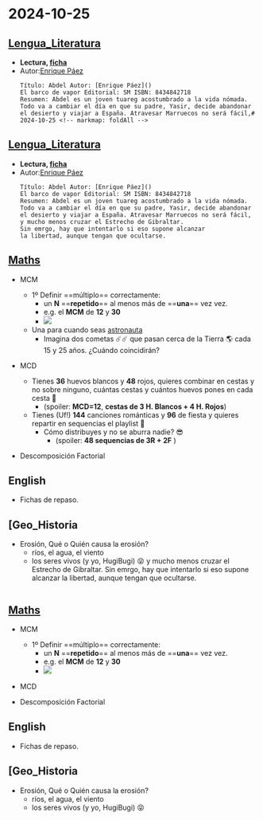 # 2024-10-25 <!-- markmap: foldAll -->

## [Lengua_Literatura](http://my-andrea.github.io/school_subjects/Lengua_Literatura/2024/October/week_04/2024-10-25/2024-10-25.html)
 - **Lectura, [ficha](http://my-andrea.github.io/school_subjects/Lengua_Literatura/2024/October/week_04/2024-10-25/abdel_ficha.jpg)** 
 - Autor:[Enrique Páez](https://es.wikipedia.org/wiki/Enrique_P%C3%A1ez)
   ```src
   Título: Abdel Autor: [Enrique Páez]()
   El barco de vapor Editorial: SM ISBN: 8434842718
   Resumen: Abdel es un joven tuareg acostumbrado a la vida nómada.
   Todo va a cambiar el día en que su padre, Yasir, decide abandonar
   el desierto y viajar a España. Atravesar Marruecos no será fácil,# 2024-10-25 <!-- markmap: foldAll -->

## [Lengua_Literatura](http://my-andrea.github.io/school_subjects/Lengua_Literatura/2024/October/week_04/2024-10-25/2024-10-25.html)
 - **Lectura, [ficha](http://my-andrea.github.io/school_subjects/Lengua_Literatura/2024/October/week_04/2024-10-25/abdel_ficha.jpg)** 
 - Autor:[Enrique Páez](https://es.wikipedia.org/wiki/Enrique_P%C3%A1ez)
   ```src
   Título: Abdel Autor: [Enrique Páez]()
   El barco de vapor Editorial: SM ISBN: 8434842718
   Resumen: Abdel es un joven tuareg acostumbrado a la vida nómada.
   Todo va a cambiar el día en que su padre, Yasir, decide abandonar
   el desierto y viajar a España. Atravesar Marruecos no será fácil,
   y mucho menos cruzar el Estrecho de Gibraltar.
   Sin emrgo, hay que intentarlo si eso supone alcanzar
   la libertad, aunque tengan que ocultarse.
   ```
## [Maths](http://my-andrea.github.io/school_subjects/Math/2024/October/week_04/2024-10-25/2024-10-25.html)
 - MCM
   - 1º Definir ==múltiplo== correctamente:
     - un **N** ==**repetido**== al menos más de ==**una**== vez vez.
     - e.g. el **MCM** de **12** y **30**
     - ![](http://my-andrea.github.io/school_subjects/Math/2024/October/week_04/2024-10-25/mcm-12-30_0.png)
   - Una para cuando seas [astronauta](http://my-andrea.github.io/school_subjects/Math/2024/October/week_04/2024-10-25/hugi_astronauta.png)
     - Imagina dos cometas ☄️☄️ que pasan cerca de la Tierra 🌎 cada 15 y 25 años. ¿Cuándo coincidirán?
 - MCD
    - Tienes **36** huevos blancos y **48** rojos, quieres combinar en cestas y no sobre ninguno, cuántas cestas y cuántos huevos pones en cada cesta 🧺
      - (spoiler: **MCD=12**, **cestas de 3 H. Blancos + 4 H. Rojos**)
    - Tienes (Uf!) **144** canciones románticas y **96** de fiesta y quieres repartir en sequencias el playlist 🎉
      - Cómo distribuyes y no se aburra nadie? 😎
        - (spoiler: **48 sequencias de 3R + 2F** )

 - Descomposición Factorial
 
## English
- Fichas de repaso.
## [Geo_Historia
- Erosión, Qué o Quién causa la erosión?
    - ríos, el agua, el viento
    - los seres vivos (y yo, HugiBugi)  😝
   y mucho menos cruzar el Estrecho de Gibraltar.
   Sin emrgo, hay que intentarlo si eso supone alcanzar
   la libertad, aunque tengan que ocultarse.
   ```
## [Maths](http://my-andrea.github.io/school_subjects/Math/2024/October/week_04/2024-10-25/2024-10-25.html)
 - MCM
   - 1º Definir ==múltiplo== correctamente:
     - un **N** ==**repetido**== al menos más de ==**una**== vez vez.
     - e.g. el **MCM** de **12** y **30**
     - ![](http://my-andrea.github.io/school_subjects/Math/2024/October/week_04/2024-10-25/mcm-12-30_0.png)

 - MCD

 - Descomposición Factorial
 
## English
- Fichas de repaso.
## [Geo_Historia
- Erosión, Qué o Quién causa la erosión?
    - ríos, el agua, el viento
    - los seres vivos (y yo, HugiBugi)  😝
